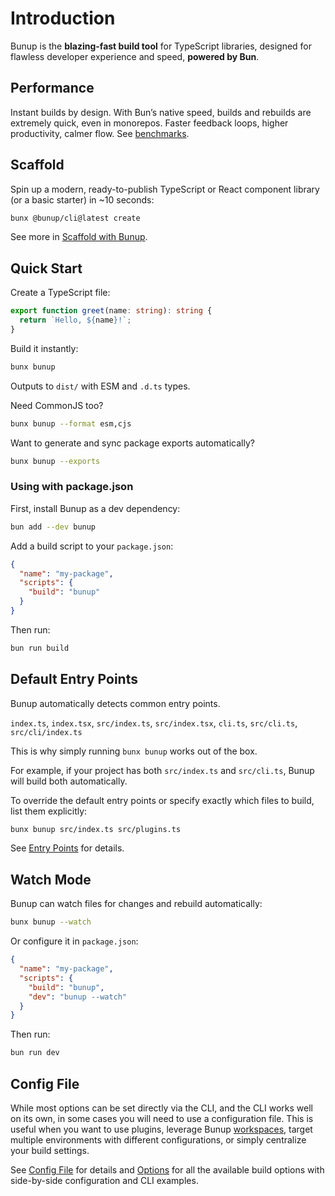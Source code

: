 # Introduction

Bunup is the **blazing-fast build tool** for TypeScript libraries, designed for flawless developer experience and speed, **powered by Bun**.

## Performance

Instant builds by design. With Bun’s native speed, builds and rebuilds are extremely quick, even in monorepos. Faster feedback loops, higher productivity, calmer flow. See [benchmarks](https://gugustinette.github.io/bundler-benchmark/).

<div style="position: absolute; width: 1px; height: 1px; padding: 0; margin: -1px; overflow: hidden; clip: rect(0, 0, 0, 0); white-space: nowrap; border-width: 0;" aria-hidden="false">
<table>
<thead>
<tr>
<th>Tool</th>
<th>Build Time (s)</th>
<th>Relative Speed</th>
</tr>
</thead>
<tbody>
<tr>
<td>bunup</td>
<td>0.37 s</td>
<td>baseline</td>
</tr>
<tr>
<td>tsdown</td>
<td>0.41 s</td>
<td>1.11× slower</td>
</tr>
<tr>
<td>rslib</td>
<td>1.41 s</td>
<td>3.81× slower</td>
</tr>
<tr>
<td>unbuild</td>
<td>3.19 s</td>
<td>8.62× slower</td>
</tr>
<tr>
<td>tsup</td>
<td>3.37 s</td>
<td>9.11× slower</td>
</tr>
</tbody>
</table>
</div>


## Scaffold

Spin up a modern, ready-to-publish TypeScript or React component library (or a basic starter) in ~10 seconds:

```sh
bunx @bunup/cli@latest create
```

See more in [Scaffold with Bunup](./docs/scaffold-with-bunup.md).

## Quick Start

Create a TypeScript file:

```ts [src/index.ts]
export function greet(name: string): string {
  return `Hello, ${name}!`;
}
```

Build it instantly:

```sh
bunx bunup
```

Outputs to `dist/` with ESM and `.d.ts` types.

Need CommonJS too?

```sh
bunx bunup --format esm,cjs
```

Want to generate and sync package exports automatically?

```sh
bunx bunup --exports
```

### Using with package.json

First, install Bunup as a dev dependency:

```sh
bun add --dev bunup
```

Add a build script to your `package.json`:

```json [package.json]
{
  "name": "my-package",
  "scripts": {
    "build": "bunup"
  }
}
```

Then run:

```sh
bun run build
```

## Default Entry Points

Bunup automatically detects common entry points.

`index.ts`, `index.tsx`, `src/index.ts`, `src/index.tsx`, `cli.ts`, `src/cli.ts`, `src/cli/index.ts`

This is why simply running `bunx bunup` works out of the box.

For example, if your project has both `src/index.ts` and `src/cli.ts`, Bunup will build both automatically.

To override the default entry points or specify exactly which files to build, list them explicitly:

```sh
bunx bunup src/index.ts src/plugins.ts
```

See [Entry Points](/docs/guide/options#entry-points) for details.

## Watch Mode

Bunup can watch files for changes and rebuild automatically:

```sh
bunx bunup --watch
```

Or configure it in `package.json`:

```json [package.json] {5}
{
  "name": "my-package",
  "scripts": {
    "build": "bunup",
    "dev": "bunup --watch"
  }
}
```

Then run:

```sh
bun run dev
```

## Config File

While most options can be set directly via the CLI, and the CLI works well on its own, in some cases you will need to use a configuration file. This is useful when you want to use plugins, leverage Bunup [workspaces](/docs/guide/workspaces), target multiple environments with different configurations, or simply centralize your build settings.

See [Config File](/docs/guide/config-file) for details and [Options](/docs/guide/options) for all the available build options with side-by-side configuration and CLI examples.
